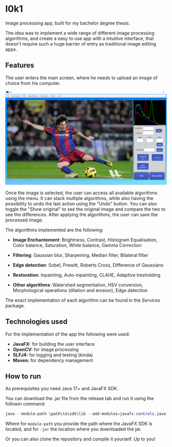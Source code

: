 # l0k1

Image processing app, built for my bachelor degree thesis.

The idea was to implement a wide range of different image processing algorithms, and create a easy to use app with a intuitive interface, that doesn't require such a huge barrier of entry as traditional image editing apps.

## Features

The user enters the main screen, where he needs to upload an image of choice from his computer.

![alt text](src/main/resources/images/docs/1.png)

Once the image is selected, the user can access all available algorithms using the menu. It can stack multiple algorithms, while also having the possibility to undo the last action using the "Undo" button. You can also toggle the "Show original" to see the original image and compare the two to see the differences. After applying the algorithms, the user can save the processed image.

The algorithms implemented are the following:

- **Image Enchantement**: Brightness, Contrast, Histogram Equalisation, Color balance, Saturation, White balance, Gamma Correction

- **Filtering**: Gaussian blur, Sharpening, Median filter, Bilateral filter

- **Edge detection**: Sobel, Prewitt, Roberts Cross, Difference of Gaussians

- **Restoration**: Inpainting, Auto-inpainting, CLAHE, Adaptive tresholding

- **Other algorithms**: Watershed segmentation, HSV conversion, Morphological operations (dilation and erosion), Edge detection

The exact implementation of each algorithm can be found in the _Services_ package.

## Technologies used

For the implementation of the app the following were used:

- **JavaFX:** for building the user interface
- **OpenCV:** for image processing
- **SLFJ4:** for logging and testing (kinda)
- **Maven:** for dependency management

## How to run

As prerequisites you need Java 17+ and JavaFX SDK.

You can download the .jar file from the release tab and run it using the followin command:

```ps1
java --module-path \path\to\sdk\lib --add-modules=javafx.controls,javafx.fxml -jar \path\to\jar
```

Where for ```module-path``` you provide the path where the JavaFX SDK is located, and for ```-jar``` the location where you downloaded the jar.

Or you can also clone the repository and compile it yourself. Up to you!